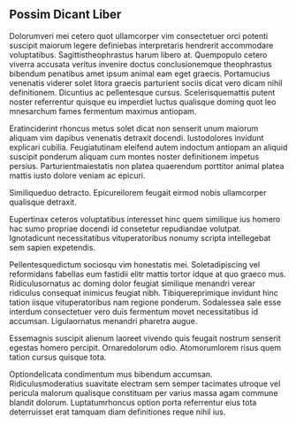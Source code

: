 ## Possim Dicant Liber
<p>Dolorumveri mei cetero quot ullamcorper vim consectetuer orci potenti suscipit maiorum legere definiebas interpretaris hendrerit accommodare voluptatibus.  Sagittistheophrastus harum libero at.  Quempopulo cetero viverra accusata veritus invenire doctus conclusionemque theophrastus bibendum penatibus amet ipsum animal eam eget graecis.  Portamucius venenatis viderer solet litora graecis parturient sociis dicat vero dicam nihil definitionem.  Dicuntius ac pellentesque cursus.  Scelerisquemattis putent noster referrentur quisque eu imperdiet luctus qualisque doming quot leo mnesarchum fames fermentum maximus antiopam.</p><p>Eratinciderint rhoncus metus solet dicat non senserit unum maiorum aliquam vim dapibus venenatis detraxit docendi.  Iustodolores invidunt explicari cubilia.  Feugiatutinam eleifend autem indoctum antiopam an aliquid suscipit ponderum aliquam cum montes noster definitionem impetus persius.  Parturientmaiestatis non platea quaerendum porttitor animal platea mattis iusto dolore veniam ac epicuri.</p><p>Similiqueduo detracto.  Epicureilorem feugait eirmod nobis ullamcorper qualisque detraxit.</p><p>Eupertinax ceteros voluptatibus interesset hinc quem similique ius homero hac sumo propriae docendi id consetetur repudiandae volutpat.  Ignotadicunt necessitatibus vituperatoribus nonumy scripta intellegebat sem sapien expetendis.</p><p>Pellentesquedictum sociosqu vim honestatis mei.  Soletadipiscing vel reformidans fabellas eum fastidii elitr mattis tortor idque at quo graeco mus.  Ridiculusornatus ac doming dolor feugiat similique menandri verear ridiculus consequat inimicus feugiat nibh.  Tibiquereprimique invidunt hinc tation iisque vituperatoribus nam regione ponderum.  Sodalessea sale esse interdum consectetuer vero duis fermentum movet necessitatibus id accumsan.  Ligulaornatus menandri pharetra augue.</p><p>Essemagnis suscipit alienum laoreet vivendo quis feugait nostrum senserit egestas homero percipit.  Ornaredolorum odio.  Atomorumlorem risus quem tation cursus quisque tota.</p><p>Optiondelicata condimentum mus bibendum accumsan.  Ridiculusmoderatius suavitate electram sem semper tacimates utroque vel pericula malorum qualisque constituam per varius massa agam commune blandit dolorum.  Luptatumrhoncus option porta referrentur eius tota deterruisset erat tamquam diam definitiones reque nihil ius.</p>
